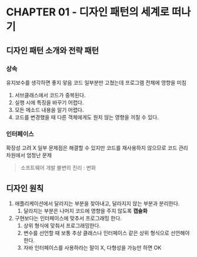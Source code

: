 # CHAPTER 01 - 디자인 패턴의 세계로 떠나기
## 디자인 패턴 소개와 전략 패턴

### 상속
유지보수를 생각하면 좋지 앟음
코드 일부분만 고쳤는데 프로그램 전체에 영향을 미침

1. 서브클래스에서 코드가 중복된다.
2. 실행 시에 특징을 바꾸기 어렵다.
3. 모든 메소드 내용을 알기 어렵다.
4. 코드를 변경했을 때 다른 객체에게도 원치 않는 영향을 끼칠 수 있다.


### 인터페이스
확장성 고려 X
일부 문제점은 해결할 수 있지만 코드를 재사용하지 않으므로 코드 관리차원에서 엄청난 문제

> 소프트웨어 개발 불변의 진리 : 변화



## 디자인 원칙 
1. 애플리케이션에서 달라지는 부분을 찾아내고, 달라지지 않는 부분과 분리한다. 
   1. 달라지는 부분은 나머지 코드에 영향을 주지 않도록 **캡슐화**
2. 구현보다는 인터페이스에 맞추서 프로그래밍 한다.
   1. 상위 형식에 맞춰서 프로그래밍한다.
   2. 변수를 선언할 때 보통 추상 클래스나 인터페이스 같은 상위 형식으로 선언해야한다.
   3. 자바 인터페이스를 사용하라는 말이 X, 다형성을 가능만 하면 OK


